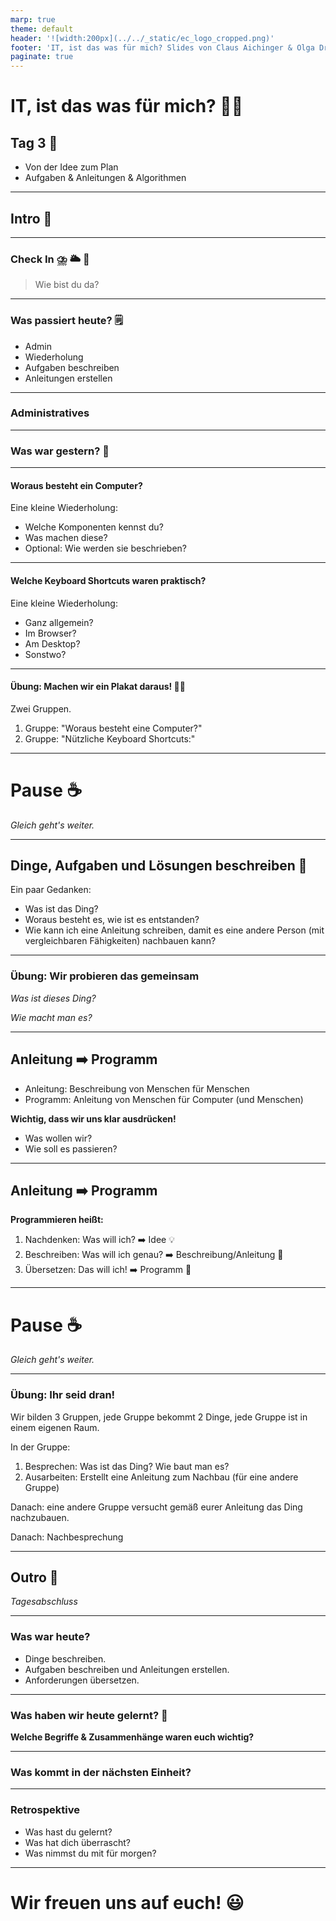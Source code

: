 ```yaml
---
marp: true
theme: default
header: '![width:200px](../../_static/ec_logo_cropped.png)'
footer: 'IT, ist das was für mich? Slides von Claus Aichinger & Olga Drewitz (it-orientation@everyonecodes.io)'
paginate: true
---
```


# IT, ist das was für mich? 👩‍💻

## Tag 3 🎈

- Von der Idee zum Plan
- Aufgaben & Anleitungen & Algorithmen

---

## Intro 🌅

---


### Check In ⛈️ 🌥️ 🌈

> Wie bist du da?

---

### Was passiert heute? 🗒️

- Admin
- Wiederholung
- Aufgaben beschreiben
- Anleitungen erstellen

<!-- - Eine Aufgabe für Olga's Roboter ausarbeiten -->

---

### Administratives

---

### Was war gestern? 🤔

---

#### Woraus besteht ein Computer?

Eine kleine Wiederholung:

- Welche Komponenten kennst du?
- Was machen diese?
- Optional: Wie werden sie beschrieben?

---

#### Welche Keyboard Shortcuts waren praktisch?

Eine kleine Wiederholung:

- Ganz allgemein?
- Im Browser?
- Am Desktop?
- Sonstwo?

---

#### Übung: Machen wir ein Plakat daraus! 👩‍🎨

Zwei Gruppen.

1. Gruppe: "Woraus besteht eine Computer?"
1. Gruppe: "Nützliche Keyboard Shortcuts:"

---

# Pause ☕

*Gleich geht's weiter.*

---

## Dinge, Aufgaben und Lösungen beschreiben 🤔

Ein paar Gedanken:

- Was ist das Ding?
- Woraus besteht es, wie ist es entstanden?
- Wie kann ich eine Anleitung schreiben, damit es
  eine andere Person (mit vergleichbaren Fähigkeiten)
  nachbauen kann?

---

### Übung: Wir probieren das gemeinsam

*Was ist dieses Ding?*

*Wie macht man es?*

---


## Anleitung ➡️ Programm

- Anleitung: Beschreibung von Menschen für Menschen
- Programm: Anleitung von Menschen für Computer (und Menschen)

**Wichtig, dass wir uns klar ausdrücken!**

- Was wollen wir?
- Wie soll es passieren?

---

## Anleitung ➡️ Programm

**Programmieren heißt:**
1. Nachdenken: Was will ich? ➡️ Idee 💡
1. Beschreiben: Was will ich genau? ➡️ Beschreibung/Anleitung 📝
1. Übersetzen: Das will ich! ➡️ Programm 🤖

---

# Pause ☕

*Gleich geht's weiter.*

---

### Übung: Ihr seid dran!

Wir bilden 3 Gruppen, jede Gruppe bekommt 2 Dinge, jede Gruppe ist in einem eigenen Raum.

In der Gruppe:
1. Besprechen: Was ist das Ding? Wie baut man es?
1. Ausarbeiten: Erstellt eine Anleitung zum Nachbau (für eine andere Gruppe)

Danach: eine andere Gruppe versucht gemäß eurer Anleitung das Ding nachzubauen.

Danach: Nachbesprechung

<!--

---

### Übung: Eine Aufgabe & Anleitung für Olga

Wir:
1. Nachdenken: Was soll der Roboter machen? ➡️ Idee 💡
1. Beschreiben: Was wollen wir genau? ➡️ Beschreibung/Anleitung 📝

Olga:
3. Übersetzen: Das wollt ihr?! ➡️ Programm 🤖

*Wird Olga verstehen, was wir wollen?*
*Wird der Roboter verstehen, was Olga will?*

---

### Übung: Eine Aufgabe & Anleitung für Olga

Ein Roboter kann…
- wie ein Auto in alle Richtungen fahren (Dauer, Strecke)
- in verschiedenen Geschwindigkeiten fahren (1-100)
- folgendes sagen: Farben, Good Job, Bravo, Okey-dokey

Was soll der Roboter machen?
-->

---

## Outro 🌆

*Tagesabschluss*

---

### Was war heute?

- Dinge beschreiben.
- Aufgaben beschreiben und Anleitungen erstellen.
- Anforderungen übersetzen.

---

### Was haben wir heute gelernt? 📝

**Welche Begriffe & Zusammenhänge waren euch wichtig?**

---

### Was kommt in der nächsten Einheit?

---

### Retrospektive

- Was hast du gelernt?
- Was hat dich überrascht?
- Was nimmst du mit für morgen?

---

# Wir freuen uns auf euch! 😃
